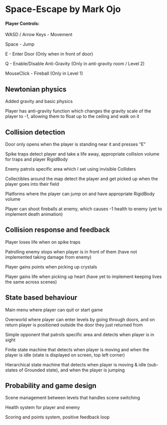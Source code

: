 # Space-Escape by Mark Ojo

#### Player Controls:
WASD / Arrow Keys - Movement

Space - Jump

E - Enter Door (Only when in front of door)

Q - Enable/Disable Anti-Gravity (Only in anti-gravity room / Level 2)

MouseClick - Fireball (Only in Level 1)

## Newtonian physics
Added gravity and basic physics

Player has anti-gravity function which changes the gravity scale of the player to -1, allowing them to float up to the ceiling and walk on it

## Collision detection
Door only opens when the player is standing near it and presses “E”

Spike traps detect player and take a life away, appropriate collision volume for traps and player RigidBody

Enemy patrols specific area which I set using invisible Colliders

Collectibles around the map detect the player and get picked up when the player goes into their field

Platforms where the player can jump on and have appropriate RigidBody volume

Player can shoot fireballs at enemy, which causes -1 health to enemy (yet to implement death animation)

## Collision response and feedback
Player loses life when on spike traps

Patrolling enemy stops when player is in front of them (have not implemented taking damage from enemy)

Player gains points when picking up crystals

Player gains life when picking up heart (have yet to implement keeping lives the same across scenes)


## State based behaviour
Main menu where player can quit or start game

Overworld where player can enter levels by going through doors, and on return player is positioned outside the door they just returned from

Simple opponent that patrols specific area and detects when player is in sight

Finite state machine that detects when player is moving and when the player is idle (state is displayed on screen, top left corner)

Hierarchical state machine that detects when player is moving & idle (sub-states of Grounded state), and when the player is jumping 

## Probability and game design
Scene management between levels that handles scene switching

Health system for player and enemy

Scoring and points system, positive feedback loop
